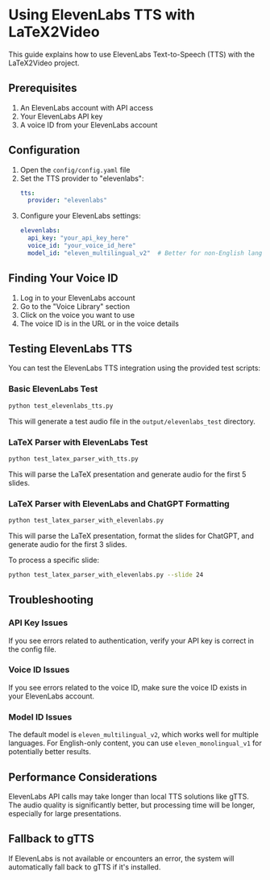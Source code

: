 # Using ElevenLabs TTS with LaTeX2Video

This guide explains how to use ElevenLabs Text-to-Speech (TTS) with the LaTeX2Video project.

## Prerequisites

1. An ElevenLabs account with API access
2. Your ElevenLabs API key
3. A voice ID from your ElevenLabs account

## Configuration

1. Open the `config/config.yaml` file
2. Set the TTS provider to "elevenlabs":
   ```yaml
   tts:
     provider: "elevenlabs"
   ```
3. Configure your ElevenLabs settings:
   ```yaml
   elevenlabs:
     api_key: "your_api_key_here"
     voice_id: "your_voice_id_here"
     model_id: "eleven_multilingual_v2"  # Better for non-English languages
   ```

## Finding Your Voice ID

1. Log in to your ElevenLabs account
2. Go to the "Voice Library" section
3. Click on the voice you want to use
4. The voice ID is in the URL or in the voice details

## Testing ElevenLabs TTS

You can test the ElevenLabs TTS integration using the provided test scripts:

### Basic ElevenLabs Test

```bash
python test_elevenlabs_tts.py
```

This will generate a test audio file in the `output/elevenlabs_test` directory.

### LaTeX Parser with ElevenLabs Test

```bash
python test_latex_parser_with_tts.py
```

This will parse the LaTeX presentation and generate audio for the first 5 slides.

### LaTeX Parser with ElevenLabs and ChatGPT Formatting

```bash
python test_latex_parser_with_elevenlabs.py
```

This will parse the LaTeX presentation, format the slides for ChatGPT, and generate audio for the first 3 slides.

To process a specific slide:

```bash
python test_latex_parser_with_elevenlabs.py --slide 24
```

## Troubleshooting

### API Key Issues

If you see errors related to authentication, verify your API key is correct in the config file.

### Voice ID Issues

If you see errors related to the voice ID, make sure the voice ID exists in your ElevenLabs account.

### Model ID Issues

The default model is `eleven_multilingual_v2`, which works well for multiple languages. For English-only content, you can use `eleven_monolingual_v1` for potentially better results.

## Performance Considerations

ElevenLabs API calls may take longer than local TTS solutions like gTTS. The audio quality is significantly better, but processing time will be longer, especially for large presentations.

## Fallback to gTTS

If ElevenLabs is not available or encounters an error, the system will automatically fall back to gTTS if it's installed.
